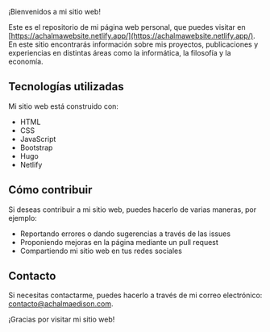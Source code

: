 ¡Bienvenidos a mi sitio web!

Este es el repositorio de mi página web personal, que puedes visitar en [https://achalmawebsite.netlify.app/](https://achalmawebsite.netlify.app/). En este sitio encontrarás información sobre mis proyectos, publicaciones y experiencias en distintas áreas como la informática, la filosofía y la economía.

## Tecnologías utilizadas

Mi sitio web está construido con:

-   HTML
-   CSS
-   JavaScript
-   Bootstrap
-   Hugo
-   Netlify

## Cómo contribuir

Si deseas contribuir a mi sitio web, puedes hacerlo de varias maneras, por ejemplo:

-   Reportando errores o dando sugerencias a través de las issues
-   Proponiendo mejoras en la página mediante un pull request
-   Compartiendo mi sitio web en tus redes sociales

## Contacto

Si necesitas contactarme, puedes hacerlo a través de mi correo electrónico: [contacto@achalmaedison.com](mailto:achalmaedison@outlook.com).

¡Gracias por visitar mi sitio web!